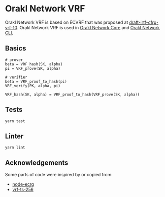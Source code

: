 # Orakl Network VRF

Orakl Network VRF is based on ECVRF that was proposed at [draft-irtf-cfrg-vrf-10](https://datatracker.ietf.org/doc/html/draft-irtf-cfrg-vrf-10). Orakl Network VRF is used in [Orakl Network Core](https://github.com/Bisonai/orakl/tree/master/core) and [Orakl Network CLI](https://github.com/Bisonai/orakl/tree/master/cli).

## Basics

```
# prover
beta = VRF_hash(SK, alpha)
pi = VRF_prove(SK, alpha)

# verifier
beta = VRF_proof_to_hash(pi)
VRF_verify(PK, alpha, pi)

VRF_hash(SK, alpha) = VRF_proof_to_hash(VRF_prove(SK, alpha))
```

## Tests

```shell
yarn test
```

## Linter

```shell
yarn lint
```

## Acknowledgements

Some parts of code were inspired by or copied from

- [node-ecrg](https://github.com/KenshiTech/node-ecvrf)
- [vrf-ts-256](https://github.com/cbrpunks/vrf-ts-256)
